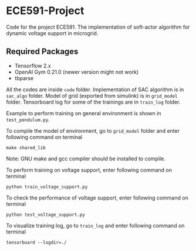 # ECE591-Project
Code for the project ECE591. The implementation of soft-actor algorithm for dynamic voltage support in microgrid.

## Required Packages
- Tensorflow 2.x
- OpenAI Gym 0.21.0 (newer version might not work)
- tbparse

All the codes are inside `code` folder.
Implementation of SAC algorithm is in `sac_algo` folder.
Model of grid (exported from simulink) is in `grid_model` folder.
Tensorboard log for some of the trainings are in `train_log` folder.

Example to perform training on general environment is shown in `test_pendulum.py`. 

To compile the model of environment, go to `grid_model` folder and enter following command on terminal
```{shell}
make shared_lib
```
Note: GNU make and gcc compiler should be installed to compile.



To perform training on voltage support, enter following command on terminal
```{shell}
python train_voltage_support.py
```


To check the performance of voltage support, enter following command on terminal
```{shell}
python test_voltage_support.py
```

To visualize training log, go to `train_log` and enter following command on terminal
```{shell}
tensorboard --logdir=./
```